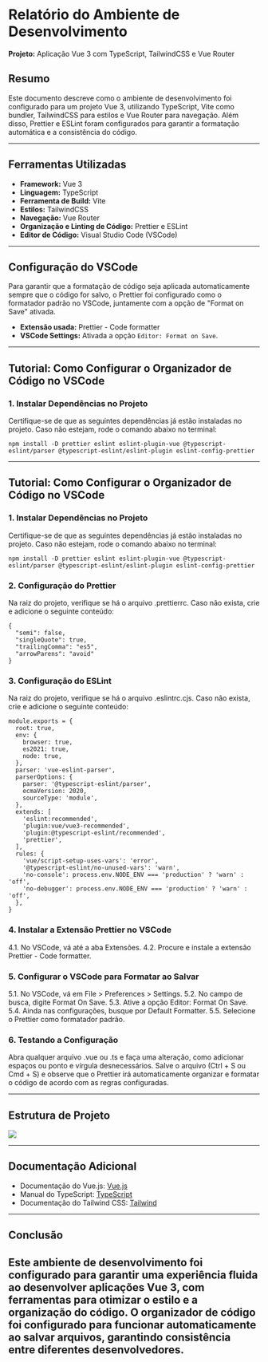 # Relatório do Ambiente de Desenvolvimento

**Projeto:** Aplicação Vue 3 com TypeScript, TailwindCSS e Vue Router

## Resumo
Este documento descreve como o ambiente de desenvolvimento foi configurado para um projeto Vue 3, utilizando TypeScript, Vite como bundler, TailwindCSS para estilos e Vue Router para navegação. Além disso, Prettier e ESLint foram configurados para garantir a formatação automática e a consistência do código.

---

## Ferramentas Utilizadas

- **Framework:** Vue 3
- **Linguagem:** TypeScript
- **Ferramenta de Build:** Vite
- **Estilos:** TailwindCSS
- **Navegação:** Vue Router
- **Organização e Linting de Código:** Prettier e ESLint
- **Editor de Código:** Visual Studio Code (VSCode)

---

## Configuração do VSCode

Para garantir que a formatação de código seja aplicada automaticamente sempre que o código for salvo, o Prettier foi configurado como o formatador padrão no VSCode, juntamente com a opção de "Format on Save" ativada.

- **Extensão usada:** Prettier - Code formatter
- **VSCode Settings:** Ativada a opção `Editor: Format on Save`.

---

## Tutorial: Como Configurar o Organizador de Código no VSCode

### 1. Instalar Dependências no Projeto
Certifique-se de que as seguintes dependências já estão instaladas no projeto. Caso não estejam, rode o comando abaixo no terminal:



```
npm install -D prettier eslint eslint-plugin-vue @typescript-eslint/parser @typescript-eslint/eslint-plugin eslint-config-prettier
```
---

## Tutorial: Como Configurar o Organizador de Código no VSCode

### 1. Instalar Dependências no Projeto
Certifique-se de que as seguintes dependências já estão instaladas no projeto. Caso não estejam, rode o comando abaixo no terminal:


```
npm install -D prettier eslint eslint-plugin-vue @typescript-eslint/parser @typescript-eslint/eslint-plugin eslint-config-prettier
```

### 2. Configuração do Prettier
Na raiz do projeto, verifique se há o arquivo .prettierrc. Caso não exista, crie e adicione o seguinte conteúdo:


```
{
  "semi": false,
  "singleQuote": true,
  "trailingComma": "es5",
  "arrowParens": "avoid"
}
```

### 3. Configuração do ESLint
Na raiz do projeto, verifique se há o arquivo .eslintrc.cjs. Caso não exista, crie e adicione o seguinte conteúdo:

```
module.exports = {
  root: true,
  env: {
    browser: true,
    es2021: true,
    node: true,
  },
  parser: 'vue-eslint-parser',
  parserOptions: {
    parser: '@typescript-eslint/parser',
    ecmaVersion: 2020,
    sourceType: 'module',
  },
  extends: [
    'eslint:recommended',
    'plugin:vue/vue3-recommended',
    'plugin:@typescript-eslint/recommended',
    'prettier',
  ],
  rules: {
    'vue/script-setup-uses-vars': 'error',
    '@typescript-eslint/no-unused-vars': 'warn',
    'no-console': process.env.NODE_ENV === 'production' ? 'warn' : 'off',
    'no-debugger': process.env.NODE_ENV === 'production' ? 'warn' : 'off',
  },
}
```


### 4. Instalar a Extensão Prettier no VSCode
4.1. No VSCode, vá até a aba Extensões.
4.2. Procure e instale a extensão Prettier - Code formatter.

### 5. Configurar o VSCode para Formatar ao Salvar
5.1. No VSCode, vá em File > Preferences > Settings.
5.2. No campo de busca, digite Format On Save.
5.3. Ative a opção Editor: Format On Save.
5.4. Ainda nas configurações, busque por Default Formatter.
5.5. Selecione o Prettier como formatador padrão.

### 6. Testando a Configuração
Abra qualquer arquivo .vue ou .ts e faça uma alteração, como adicionar espaços ou ponto e vírgula desnecessários. Salve o arquivo (Ctrl + S ou Cmd + S) e observe que o Prettier irá automaticamente organizar e formatar o código de acordo com as regras configuradas.

---
## Estrutura de Projeto
<img src="https://github.com/TAI-II/PaySplit/blob/main/Documenta%C3%A7%C3%A3o/7.%20Fotos/image3.png">

---
## Documentação Adicional
- Documentação do Vue.js: [Vue.js](https://pt.vuejs.org/)
- Manual do TypeScript: [TypeScript](https://www.typescriptlang.org/docs/handbook/intro.html)
- Documentação do Tailwind CSS: [Tailwind](https://tailwindcss.com/docs)

---
## Conclusão

Este ambiente de desenvolvimento foi configurado para garantir uma experiência fluida ao desenvolver aplicações Vue 3, com ferramentas para otimizar o estilo e a organização do código. O organizador de código foi configurado para funcionar automaticamente ao salvar arquivos, garantindo consistência entre diferentes desenvolvedores.
---

